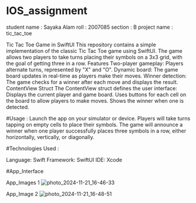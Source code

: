 # IOS_assignment
student name : Sayaka Alam
roll : 2007085
section : B
project name : tic_tac_toe

Tic Tac Toe Game in SwiftUI
This repository contains a simple implementation of the classic Tic Tac Toe game using SwiftUI. The game allows two players to take turns placing their symbols on a 3x3 grid, with the goal of getting three in a row.
Features
Two-player gameplay: Players alternate turns, represented by "X" and "O".
Dynamic board: The game board updates in real-time as players make their moves.
Winner detection: The game checks for a winner after each move and displays the result.
ContentView Struct
The ContentView struct defines the user interface:
Displays the current player and game board.
Uses buttons for each cell on the board to allow players to make moves.
Shows the winner when one is detected.

#Usage :
Launch the app on your simulator or device.
Players will take turns tapping on empty cells to place their symbols.
The game will announce a winner when one player successfully places three symbols in a row, either horizontally, vertically, or diagonally.


#Technologies Used :

Language: Swift
Framework: SwiftUI
IDE: Xcode

#App_Interface

App_Images 1
![photo_2024-11-21_16-46-33](https://github.com/user-attachments/assets/854bc573-b72b-4eb5-8ff6-87db35c1b218)

App_Image 2
![photo_2024-11-21_16-48-51](https://github.com/user-attachments/assets/e957dc3b-bc34-48f8-a6ab-097faa1b4724)









